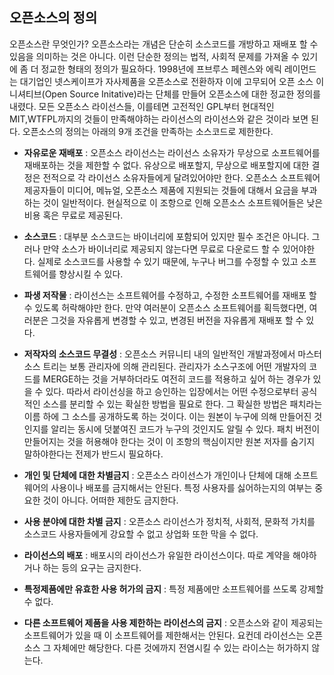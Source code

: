 ## 오픈소스의 정의

오픈소스란 무엇인가? 오픈소스라는 개념은 단순히 소스코드를 개방하고 재배포 할 수 있음을 의미하는 것은 아니다. 이런 단순한 정의는 법적, 사회적 문제를 가져올 수 있기에 좀 더 정교한 형태의 정의가 필요하다. 1998년에 프브루스 페렌스와 에릭 레이먼드는 대기업인 넷스케이프가 자사제품을 오픈소스로 전환하자 이에 고무되어 오픈 소스 이니셔티브\(Open Source Initative\)라는 단체를 만들어 오픈소스에 대한 정교한 정의를 내렸다. 모든 오픈소스 라이선스들, 이를테면 고전적인 GPL부터 현대적인 MIT,WTFPL까지의 것들이 만족해야하는 라이선스의 라이선스와 같은 것이라 보면 된다. 오픈소스의 정의는 아래의 9개 조건을 만족하는 소스코드로 제한한다.

* **자유로운 재배포** : 오픈소스 라이선스는 라이선스 소유자가 무상으로 소프트웨어를 재배포하는 것을 제한할 수 없다. 유상으로 배포할지, 무상으로 배포할지에 대한 결정은 전적으로 각 라이선스 소유자들에게 달려있어야만 한다. 오픈소스 소프트웨어 제공자들이 미디어, 메뉴얼, 오픈소스 제품에 지원되는 것들에 대해서 요금을 부과하는 것이 일반적이다. 현실적으로 이 조항으로 인해 오픈소스 소프트웨어들은 낮은 비용 혹은 무료로 제공된다.

* **소스코드** : 대부분 소스코드는 바이너리에 포함되어 있지만 필수 조건은 아니다. 그러나 만약 소스가 바이너리로 제공되지 않는다면 무료로 다운로드 할 수 있어야한다. 실제로 소스코드를 사용할 수 있기 때문에, 누구나 버그를 수정할 수 있고 소프트웨어를 향상시킬 수 있다.

* **파생 저작물** : 라이선스는 소프트웨어를 수정하고, 수정한 소프트웨어를 재배포 할 수 있도록 허락해야만 한다. 만약 여러분이 오픈소스 소프트웨어를 획득했다면, 여러분은 그것을 자유롭게 변경할 수 있고, 변경된 버전을 자유롭게 재배포 할 수 있다.

* **저작자의 소스코드 무결성** : 오픈소스 커뮤니티 내의 일반적인 개발과정에서 마스터 소스 트리는 보통 관리자에 의해 관리된다. 관리자가 소스구조에 어떤 개발자의 코드를 MERGE하는 것을 거부하더라도 여전히 코드를 적용하고 싶어 하는 경우가 있을 수 있다. 따라서 라이선싱을 하고 승인하는 입장에서는 어떤 수정으로부터 공식적인 소스를 분리할 수 있는 확실한 방법을 필요로 한다. 그 확실한 방법은 패치라는 이름 하에 그 소스를 공개하도록 하는 것이다. 이는 원본이 누구에 의해 만들어진 것인지를 알리는 동시에 덧붙여진 코드가 누구의 것인지도 알릴 수 있다. 패치 버전이 만들어지는 것을 허용해야 한다는 것이 이 조항의 핵심이지만 원본 저자를 숨기지 말하야한다는 전제가 반드시 필요하다.

* **개인 및 단체에 대한 차별금지** : 오픈소스 라이선스가 개인이나 단체에 대해 소프트웨어의 사용이나 배포를 금지해서는 안된다. 특정 사용자를 싫어하는지의 여부는 중요한 것이 아니다. 어떠한 제한도 금지한다.

* **사용 분야에 대한 차별 금지** : 오픈소스 라이선스가 정치적, 사회적, 문화적 가치를 소스코드 사용자들에게 강요할 수 없고 상업화 또한 막을 수 없다.

* **라이선스의 배포** : 배포시의 라이선스가 유일한 라이선스이다. 따로 계약을 해야하거나 하는 등의 요구는 금지한다.

* **특정제품에만 유효한 사용 허가의 금지** : 특정 제품에만 소프트웨어를 쓰도록 강제할 수 없다.

* **다른 소프트웨어 제품을 사용 제한하는 라이선스의 금지** : 오픈소스와 같이 제공되는 소프트웨어가 있을 때 이 소프트웨어를 제한해서는 안된다. 요컨데 라이선스는 오픈소스 그 자체에만 해당한다. 다른 것에까지 전염시킬 수 있는 라이스는 허가하지 않는다.



